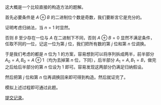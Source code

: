 这大概是一个比较直接的构造方法的题解。

首先必要条件是 $A\oplus B$ 的二进制位个数是奇数，我们要断言它是充分的。

证明考虑归纳法，当 $n=1$ 时显然。

否则 $B$ 至少存在一位与 $A$ 在二进制下不同，否则 $A\oplus B=0$ 显然不满足条件，任取不同的一位，记这一位为第 $j$ 位，我们把所有数的第 $j$ 位和第 $n$ 位调换。

于是我们考虑的都是 $n$ 位为 $1$ 的方案，容易想到可以将序列拆成两半，前半部分 $A_0=A,B_0=A\oplus 1$（均为去掉第 $n$ 位，下同），后半部分 $A_1 = A,B_1=B$，做完之后给后半部分的第 $n$ 位设为 $1$ 即可。容易发现这两部分仍满足归纳假设。

然后把第 $j$ 位和第 $n$ 位再调换回来即可得到构造。然后就证完了。

模拟上述过程即可通过此题。

[提交记录](https://atcoder.jp/contests/agc031/submissions/26358848)。